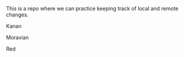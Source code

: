 This is a repo where we can practice keeping track of local and remote 
changes.

Kanan 



Moravian

Red

